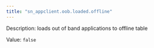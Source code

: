 ```yaml
---
title: "sn_appclient.oob.loaded.offline"
---
```


Description: loads out of band applications to offline table 

Value: `false`